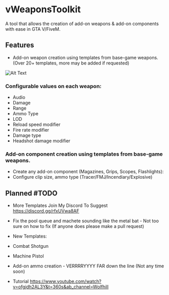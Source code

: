 # vWeaponsToolkit

A tool that allows the creation of add-on weapons & add-on components with ease in GTA V/FiveM.

## Features
- Add-on weapon creation using templates from base-game weapons. (Over 20+ templates, more may be added if requested)

![Alt Text](https://gyazo.com/90820ee8b61f3a96cba911118c63dd2a.gif)

 ### Configurable values on each weapon:
  - Audio
  - Damage
  - Range
  - Ammo Type
  - LOD
  - Reload speed modifier
  - Fire rate modifier
  - Damage type
  - Headshot damage modifier

### Add-on component creation using templates from base-game weapons.
- Create any add-on component (Magazines, Grips, Scopes, Flashlights):
- Configure clip size, ammo type (Tracer/FMJ/Incendiary/Explosive)


## Planned #TODO
- More Templates Join My Discord To Suggest https://discord.gg/rfxUVwa8AF

- Fix the pool queue and machete sounding like the metal bat - Not too sure on how to fix (If anyone does please make a pull request)

- New Templates:

- Combat Shotgun
- Machine Pistol

- Add-on ammo creation - VERRRRYYYY FAR down the line (Not any time soon)

- Tutorial https://www.youtube.com/watch?v=ofgjdh2AL3Y&t=360s&ab_channel=Wolfhill

